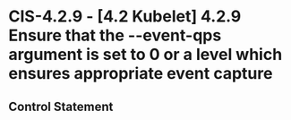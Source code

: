 # CIS-4.2.9 - \[4.2 Kubelet\] 4.2.9 Ensure that the --event-qps argument is set to 0 or a level which ensures appropriate event capture

## Control Statement

